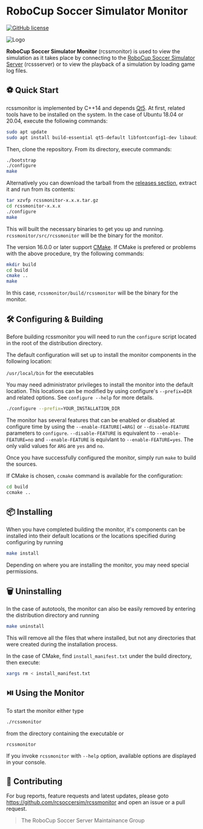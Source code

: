 # RoboCup Soccer Simulator Monitor
[![GitHub license](https://img.shields.io/github/license/rcsoccersim/rcssmonitor)](https://github.com/rcsoccersim/rcssmonitor/blob/master/COPYING)

![Logo](https://user-images.githubusercontent.com/1832537/49242985-f69a3c00-f3ea-11e8-97f5-9b0bfdfc4e1c.png)

**RoboCup Soccer Simulator Monitor** (rcssmonitor) is used to view the simulation as it takes place by connecting to the [RoboCup Soccer Simulator Server](https://github.com/rcsoccersim/rcssserver) (rcssserver) or to view the playback of a simulation by loading game log files.

## :soccer: Quick Start

rcssmonitor is implemented by C++14 and depends [Qt5](https://www.qt.io/).
At first, related tools have to be installed on the system.
In the case of Ubuntu 18.04 or 20.04, execute the following commands:

```bash
sudo apt update
sudo apt install build-essential qt5-default libfontconfig1-dev libaudio-dev libxt-dev libglib2.0-dev libxi-dev libxrender-dev
```

Then, clone the repository. From its directory, execute commands:

```bash
./bootstrap
./configure
make
```

Alternatively you can download the tarball from the [releases section](https://github.com/rcsoccersim/rcssmonitor/releases), extract it and run from its contents:

```bash
tar xzvfp rcssmonitor-x.x.x.tar.gz
cd rcssmonitor-x.x.x
./configure
make
```

This will built the necessary binaries to get you up and running. `rcssmonitor/src/rcssmonitor` will be the binary for the monitor.

The version 16.0.0 or later support [CMake](https://cmake.org/). If CMake is prefered or problems with the above procedure, try the following commands:

```bash
mkdir build
cd build
cmake ..
make
```

In this case, `rcssmonitor/build/rcssmonitor` will be the binary for the monitor.


## :hammer_and_wrench: Configuring & Building

Before building rcssmonitor you will need to run the `configure` script located in the root of the distribution directory.

The default configuration will set up to install the monitor components in the following location:

`/usr/local/bin` for the executables

You may need administrator privileges to install the monitor into the default location. This locations can be modified by using configure's `--prefix=DIR` and related options.  See `configure --help` for more details.
```bash
./configure --prefix=YOUR_INSTALLATION_DIR
```

The monitor has several features that can be enabled or disabled at configure time by using the `--enable-FEATURE[=ARG]` or `--disable-FEATURE` parameters to `configure`.  `--disable-FEATURE` is equivalent to `--enable-FEATURE=no` and `--enable-FEATURE` is equivlant to `--enable-FEATURE=yes`.  The only valid values for `ARG` are `yes` and `no`.

Once you have successfully configured the monitor, simply run `make` to build the sources.

If CMake is chosen, `ccmake` command is available for the configuration:

```bash
cd build
ccmake ..
```

## :package: Installing

When you have completed building the monitor, it's components can be installed into their default locations or the locations specified during configuring by running
```bash
make install
```
Depending on where you are installing the monitor, you may need special permissions.

## :wastebasket: Uninstalling
In the case of autotools, the monitor can also be easily removed by entering the distribution directory and running
```bash
make uninstall
```
This will remove all the files that where installed, but not any directories that were created during the installation process.

In the case of CMake, find `install_manifest.txt` under the build directory, then execute:
```bash
xargs rm < install_manifest.txt
```


## :play_or_pause_button: Using the Monitor

To start the monitor either type

```bash
./rcssmonitor
```

from the directory containing the executable or

```bash
rcssmonitor
```

If you invoke `rcssmonitor` with `--help` option, available options are displayed in your console.

## :incoming_envelope: Contributing

For bug reports, feature requests and latest updates, please goto
https://github.com/rcsoccersim/rcssmonitor and open an issue or a pull request.

> The RoboCup Soccer Server Maintainance Group
